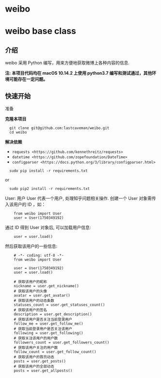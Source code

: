 # weibo
weibo base class
===============================


介绍
----

weibo 采用 Python 编写，用来方便地获取微博上各种内容的信息.

**注: 本项目代码均在 macOS 10.14.2 上使用 python3.7 编写和测试通过，其他环境可能存在一定问题。**

快速开始
---------

准备

**克隆本项目**
```
  git clone git@github.com:lastcaveman/weibo.git
  cd weibo
```

**解决依赖**

* `requests <https://github.com/kennethreitz/requests>`
* `datetime <https://github.com/zopefoundation/DateTime>`
* `configparser <https://docs.python.org/3/library/configparser.html>`


```
  sudo pip install -r requirements.txt
```

or

```
  sudo pip2 install -r requirements.txt
```

User: 用户
User 代表一个用户, 处理知乎问题相关操作. 创建一个 User 对象需传入该用户的 ID ，如：

```
    from weibo import User
    user = User(1750349192)
```

通过 ID 得到 User 对象后, 可以加载用户信息:
```
    user = user.load()
```
然后获取该用户的一些信息:

```
    # -*- coding: utf-8 -*-
    from weibo import User
    
    user = User(1750349192)
    user = user.load()

    # 获取该用户的昵称
    nickname = user.get_nickname()
    # 获取该用户的头像
    avatar = user.get_avatar()
    # 获取该用户的动态条数
    statuses_count = user.get_statuses_count()
    # 获取该用户的签名
    description = user.get_description()
    # 获取该用户是否关注当前登录用户
    follow_me = user.get_follow_me()
    # 获取当前登录用户是否关注该用户
    following = user.get_following()
    # 获取关注该用户的用户数
    followers_count = user.get_followers_count()
    # 获取该用户关注的用户数
    follow_count = user.get_follow_count()
    # 获取该用户的首页动态
    posts = user.get_posts()
    # 获取该用户的全部动态
    posts = user.get_allposts()
```